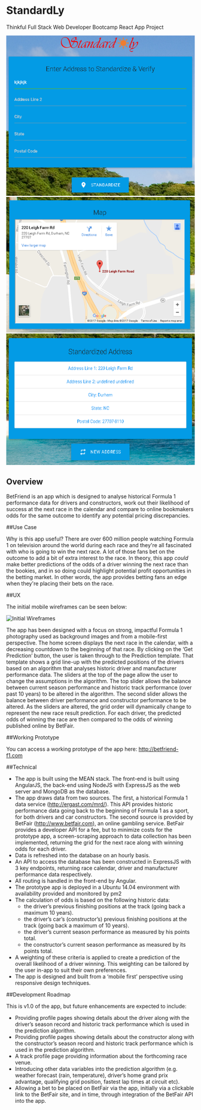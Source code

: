 # StandardLy

Thinkful Full Stack Web Developer Bootcamp React App Project

![Screenshots](https://raw.githubusercontent.com/niketarachhadia/av/master/public/img/screen1.png)
![Screenshots](https://raw.githubusercontent.com/niketarachhadia/av/master/public/img/screen2.png)
![Screenshots](https://raw.githubusercontent.com/niketarachhadia/av/master/public/img/screen3.png)

## Overview

BetFriend is an app which is designed to analyse historical Formula 1 performance data for drivers and constructors, work out their likelihood of success at the next race in the calendar and compare to online bookmakers odds for the same outcome to identify any potential pricing discrepancies.

##Use Case

Why is this app useful? There are over 600 million people watching Formula 1 on television around the world during each race and they're all fascinated with who is going to win the next race. A lot of those fans bet on the outcome to add a bit of extra interest to the race. In theory, this app *could* make better predictions of the odds of a driver winning the next race than the bookies, and in so doing could highlight potential profit opportunities in the betting market. In other words, the app provides betting fans an edge when they're placing their bets on the race.

##UX

The initial mobile wireframes can be seen below:

![Initial Wireframes](http://jonwade.digital/github-images/betfriend-wireframe-image.jpg)

The app has been designed with a focus on strong, impactful Formula 1 photography used as background images and from a mobile-first perspective. The home screen displays the next race in the calendar, with a decreasing countdown to the beginning of that race. By clicking on the ‘Get Prediction’ button, the user is taken through to the Prediction template. That template shows a grid line-up with the predicted positions of the drivers based on an algorithm that analyses historic driver and manufacturer performance data. The sliders at the top of the page allow the user to change the assumptions in the algorithm. The top slider allows the balance between current season performance and historic track performance (over past 10 years) to be altered in the algorithm. The second slider allows the balance between driver performance and constructor performance to be altered. As the sliders are altered, the grid order will dynamically change to represent the new race result prediction. For each driver, the predicted odds of winning the race are then compared to the odds of winning published online by BetFair.

##Working Prototype

You can access a working prototype of the app here: http://betfriend-f1.com

##Technical

* The app is built using the MEAN stack. The front-end is built using AngularJS, the back-end using NodeJS with ExpressJS as the web server and MongoDB as the database.
* The app draws data from two sources. The first, a historical Formula 1 data service (http://ergast.com/mrd/). This API provides historic performance data going back to the beginning of Formula 1 as a sport, for both drivers and car constructors. The second source is provided by BetFair (http://www.betfair.com), an online gambling service. BetFair provides a developer API for a fee, but to minimize costs for the prototype app, a screen-scraping approach to data collection has been implemented, returning the grid for the next race along with winning odds for each driver.
* Data is refreshed into the database on an hourly basis.
* An API to access the database has been constructed in ExpressJS with 3 key endpoints, returning race calendar, driver and manufacturer performance data respectively.
* All routing is handled in the front-end by Angular.
* The prototype app is deployed in a Ubuntu 14.04 environment with availability provided and monitored by pm2
* The calculation of odds is based on the following historic data:
    * the driver’s previous finishing positions at the track (going back a maximum 10 years).
    * the driver’s car’s (constructor’s) previous finishing positions at the track (going back a maximum of 10 years).
    * the driver’s current season performance as measured by his points total.
    * the constructor’s current season performance as measured by its points total.
* A weighting of these criteria is applied to create a prediction of the overall likelihood of a driver winning. This weighting can be tailored by the user in-app to suit their own preferences.
* The app is designed and built from a ‘mobile first’ perspective using responsive design techniques.

##Development Roadmap

This is v1.0 of the app, but future enhancements are expected to include:

* Providing profile pages showing details about the driver along with the driver’s season record and historic track performance which is used in the prediction algorithm.
* Providing profile pages showing details about the constructor along with the constructor’s season record and historic track performance which is used in the prediction algorithm.
* A track profile page providing information about the forthcoming race venue.
* Introducing other data variables into the prediction algorithm (e.g. weather forecast (rain, temperature), driver’s home grand prix advantage, qualifying grid position, fastest lap times at circuit etc).
* Allowing a bet to be placed on BetFair via the app, initially via a clickable link to the BetFair site, and in time, through integration of the BetFair API into the app.

